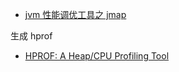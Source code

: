 
- [jvm 性能调优工具之 jmap](https://www.jianshu.com/p/a4ad53179df3)

生成 hprof

- [HPROF: A Heap/CPU Profiling Tool](https://docs.oracle.com/javase/7/docs/technotes/samples/hprof.html)
